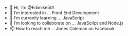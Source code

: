 - 👋 Hi, I’m @Edimike501
- 👀 I’m interested in ... Front End Development 
- 🌱 I’m currently learning ... JavaScript 
- 💞️ I’m looking to collaborate on ... JavaScript and Node.js
- 📫 How to reach me ... Jones Coleman on Facebook 

<!---
Edimike501/Edimike501 is a ✨ special ✨ repository because its `README.md` (this file) appears on your GitHub profile.
You can click the Preview link to take a look at your changes.
--->
